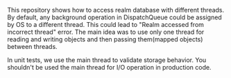 This repository shows how to access realm database with different threads.
By default, any background operation in DispatchQueue could be assigned by OS to a different thread. This could lead to "Realm accessed from incorrect thread" error.
The main idea was to use only one thread for reading and writing objects and then passing them(mapped objects) between threads.

In unit tests, we use the main thread to validate storage behavior. You shouldn't be used the main thread for I/O operation in production code.
